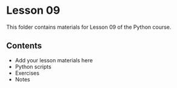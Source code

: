 # Lesson 09

This folder contains materials for Lesson 09 of the Python course.

## Contents
- Add your lesson materials here
- Python scripts
- Exercises
- Notes

